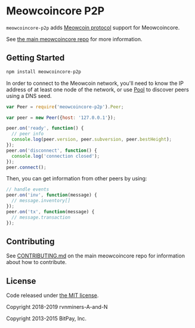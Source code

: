 Meowcoincore P2P
=======

`meowcoincore-p2p` adds [Meowcoin protocol](https://en.bitcoin.it/wiki/Protocol_documentation) support for Meowcoincore.

See [the main meowcoincore repo](https://github.com/rvnminers-A-and-N/meowcoincore) for more information.

## Getting Started

```sh
npm install meowcoincore-p2p
```
In order to connect to the Meowcoin network, you'll need to know the IP address of at least one node of the network, or use [Pool](/docs/pool.md) to discover peers using a DNS seed.

```javascript
var Peer = require('meowcoincore-p2p').Peer;

var peer = new Peer({host: '127.0.0.1'});

peer.on('ready', function() {
  // peer info
  console.log(peer.version, peer.subversion, peer.bestHeight);
});
peer.on('disconnect', function() {
  console.log('connection closed');
});
peer.connect();
```

Then, you can get information from other peers by using:

```javascript
// handle events
peer.on('inv', function(message) {
  // message.inventory[]
});
peer.on('tx', function(message) {
  // message.transaction
});
```


## Contributing

See [CONTRIBUTING.md](https://github.com/rvnminers-A-and-N/meowcoincore/blob/master/CONTRIBUTING.md) on the main meowcoincore repo for information about how to contribute.

## License

Code released under [the MIT license](https://github.com/rvnminers-A-and-N/meowcoincore/blob/master/LICENSE).

Copyright 2018-2019 rvnminers-A-and-N

Copyright 2013-2015 BitPay, Inc. 